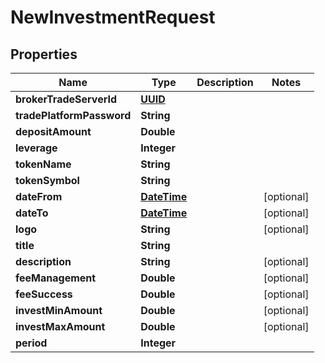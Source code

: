 
# NewInvestmentRequest

## Properties
Name | Type | Description | Notes
------------ | ------------- | ------------- | -------------
**brokerTradeServerId** | [**UUID**](UUID.md) |  | 
**tradePlatformPassword** | **String** |  | 
**depositAmount** | **Double** |  | 
**leverage** | **Integer** |  | 
**tokenName** | **String** |  | 
**tokenSymbol** | **String** |  | 
**dateFrom** | [**DateTime**](DateTime.md) |  |  [optional]
**dateTo** | [**DateTime**](DateTime.md) |  |  [optional]
**logo** | **String** |  |  [optional]
**title** | **String** |  | 
**description** | **String** |  |  [optional]
**feeManagement** | **Double** |  |  [optional]
**feeSuccess** | **Double** |  |  [optional]
**investMinAmount** | **Double** |  |  [optional]
**investMaxAmount** | **Double** |  |  [optional]
**period** | **Integer** |  | 




